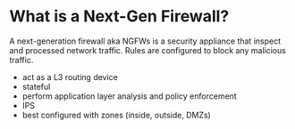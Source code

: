 # What is a Next-Gen Firewall?
A next-generation firewall aka NGFWs is a security appliance that inspect and processed network traffic. Rules are configured to block any malicious traffic.

- act as a L3 routing device
- stateful
- perform application layer analysis and policy enforcement
- IPS
- best configured with zones (inside, outside, DMZs)
